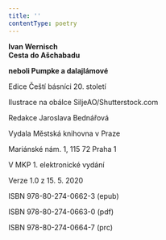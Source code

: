 ```yaml
---
title: ''
contentType: poetry
---
```


<section>

**Ivan Wernisch  
Cesta do Ašchabadu**

**neboli Pumpke a dalajlámové**

</section>

<section>

Edice Čeští básníci 20. století

Ilustrace na obálce SiljeAO/Shutterstock.com

Redakce Jaroslava Bednářová

</section>

<section>

Vydala Městská knihovna v Praze

Mariánské nám. 1, 115 72 Praha 1

</section>

<section>

V MKP 1. elektronické vydání

Verze 1.0 z 15. 5. 2020

</section>

<section>

ISBN 978-80-274-0662-3 (epub)

ISBN 978-80-274-0663-0 (pdf)

ISBN 978-80-274-0664-7 (prc)

</section>
